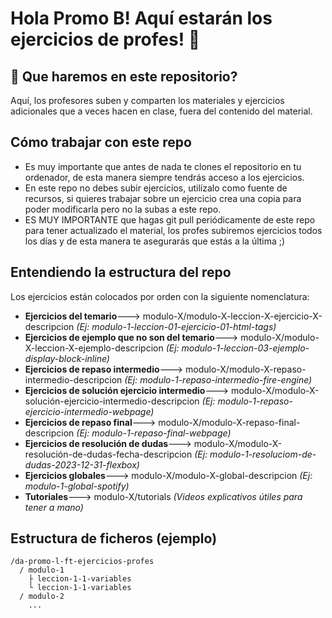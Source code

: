 # Hola Promo B! Aquí estarán los ejercicios de profes! 👋

## 🚀 Que haremos en este repositorio?
Aquí, los profesores suben y comparten los materiales y ejercicios adicionales que a veces hacen en clase, fuera del contenido del material.

##  Cómo trabajar con este repo
- Es muy importante que antes de nada te clones el repositorio en tu ordenador, de esta manera siempre tendrás acceso a los ejercicios.
- En este repo no debes subir ejercicios, utilízalo como fuente de recursos, si quieres trabajar sobre un ejercicio crea una copia para poder modificarla pero no la subas a este repo.
- ES MUY IMPORTANTE que hagas git pull periódicamente de este repo para tener actualizado el material, los profes subiremos ejercicios todos los días y de esta manera te asegurarás que estás a la última ;)

## Entendiendo la estructura del repo

Los ejercicios están colocados por orden con la siguiente nomenclatura:

- **Ejercicios del temario**---> modulo-X/modulo-X-leccion-X-ejercicio-X-descripcion _(Ej: modulo-1-leccion-01-ejercicio-01-html-tags)_
- **Ejercicios de ejemplo que no son del temario**---> modulo-X/modulo-X-leccion-X-ejemplo-descripcion _(Ej: modulo-1-leccion-03-ejemplo-display-block-inline)_
- **Ejercicios de repaso intermedio**---> modulo-X/modulo-X-repaso-intermedio-descripcion _(Ej: modulo-1-repaso-intermedio-fire-engine)_
- **Ejercicios de solución ejercicio intermedio**---> modulo-X/modulo-X-solución-ejercicio-intermedio-descripcion _(Ej: modulo-1-repaso-ejercicio-intermedio-webpage)_
- **Ejercicios de repaso final**---> modulo-X/modulo-X-repaso-final-descripcion _(Ej: modulo-1-repaso-final-webpage)_
- **Ejercicios de resolución de dudas**---> modulo-X/modulo-X-resolución-de-dudas-fecha-descripcion _(Ej: modulo-1-resoluciom-de-dudas-2023-12-31-flexbox)_
- **Ejercicios globales**---> modulo-X/modulo-X-global-descripcion _(Ej: modulo-1-global-spotify)_
- **Tutoriales**---> modulo-X/tutorials _(Videos explicativos útiles para tener a mano)_

## Estructura de ficheros (ejemplo)

```text
/da-promo-l-ft-ejercicios-profes
  / modulo-1
    ├ leccion-1-1-variables
    └ leccion-1-1-variables
  / modulo-2
    ...
```






